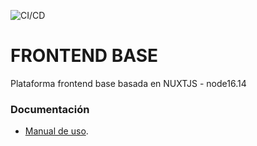 ![CI/CD](https://github.com/MArbelVega/frontend/blob/master/docs/actions/workflows/ci/badge.svg?event=push)

# FRONTEND BASE

Plataforma frontend base basada en NUXTJS - node16.14

### Documentación
* [Manual de uso](./docs/use.md).